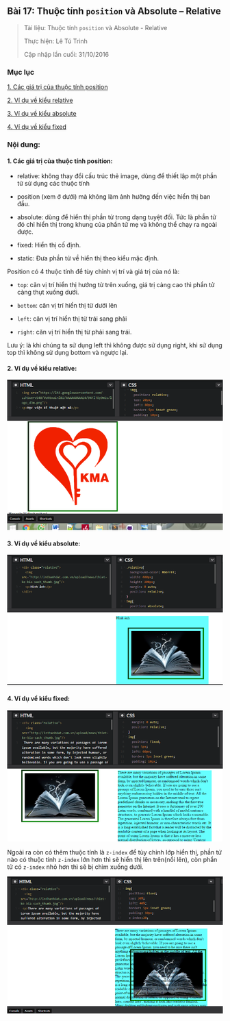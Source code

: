 ## Bài 17: Thuộc tính `position` và Absolute – Relative

> Tài liệu: Thuộc tính `position` và Absolute - Relative
>
> Thực hiện: Lê Tú Trinh
>
> Cập nhập lần cuối: 31/10/2016

### Mục lục

[1. Các giá trị của thuộc tính position](#1)

[2. Ví dụ về kiểu relative](#2)

[3. Ví dụ về kiểu absolute](#3)

[4. Ví dụ về kiểu fixed](#4)

### Nội dung:

<a name="1"></a>
#### 1. Các giá trị của thuộc tính position:

- relative: không thay đổi cấu trúc thẻ image, dùng để thiết lập một phần tử sử dụng các thuộc tính

- position (xem ở dưới) mà không làm ảnh hưởng đến việc hiển thị ban đầu.

- absolute: dùng để hiển thị phần tử trong dạng tuyệt đối. Tức là phần tử đó chỉ hiển thị trong khung của phần tử mẹ và không thể chạy ra ngoài được.

- fixed: Hiển thị cố định.

- static: Đưa phần tử về hiển thị theo kiểu mặc định.

Position có 4 thuộc tính để tùy chỉnh vị trí và giá trị của nó là:

- `top`: căn vị trí hiển thị hướng từ trên xuống, giá trị càng cao thì phần tử càng thụt xuống dưới.

- `bottom`: căn vị trí hiển thị từ dưới lên

- `left`: căn vị trí hiển thị từ trái sang phải

- `right`: căn vị trí hiển thị từ phải sang trái.

Lưu ý: là khi chúng ta sử dụng left thì không được sử dụng right, khi sử dụng top thì không sử dụng bottom và ngược lại.

<a name="2"></a>
#### 2. Ví dụ về kiểu relative:

![i](https://github.com/TrinhTu/web_developer/blob/master/Task05_CSS_Course_01/Bai_17/image/i.png)

<a name="3"></a>
#### 3. Ví dụ về kiểu absolute:

![ii](https://github.com/TrinhTu/web_developer/blob/master/Task05_CSS_Course_01/Bai_17/image/ii.png)
<a name="4"></a>
#### 4. Ví dụ về kiểu fixed:

![iii](https://github.com/TrinhTu/web_developer/blob/master/Task05_CSS_Course_01/Bai_17/image/iii.png)

Ngoài ra còn có thêm thuộc tính là `z-index` để tùy chỉnh lớp hiển thị, phần tử nào có thuộc tính `z-index` lớn hơn thì sẽ hiển thị lên trên(nổi lên), còn phần tử có `z-index` nhỏ hơn thì sẽ bị chìm xuống dưới.

![iiii](https://github.com/TrinhTu/web_developer/blob/master/Task05_CSS_Course_01/Bai_17/image/iiii.png)
